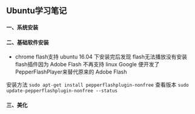 ## Ubuntu学习笔记
#### 一、系统安装
#### 二、基础软件安装
- chrome flash支持
ubuntu 16.04 下安装完后发现 flash无法播放没有安装flash插件因为 Adobe Flash 不再支持 linux Google 便开发了PepperFlashPlayer来替代原来的 Adobe Flash

安装方法
``sudo apt-get install pepperflashplugin-nonfree``
查看版本
``sudo update-pepperflashplugin-nonfree --status``

#### 三、美化

